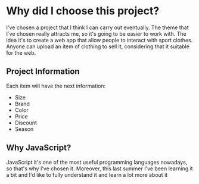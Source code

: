 # Why did I choose this project?

I've chosen a project that I think I can carry out eventually. The theme that I`ve chosen really attracts me, so it's going to be easier to work with.
The idea it's to create a web app that allow people to interact with sport clothes. Anyone can upload an item of clothing to sell it, considering that it suitable for the web.


## Project Information


Each item will have the next information:

- Size
- Brand
- Color
- Price
- Discount
- Season


## Why JavaScript?

JavaScript it's one of the most useful programming languages nowadays, so that's why I've chosen it. Moreover, this last summer I've been learning it a bit and I'd like to fully understand it and learn a lot more about it


